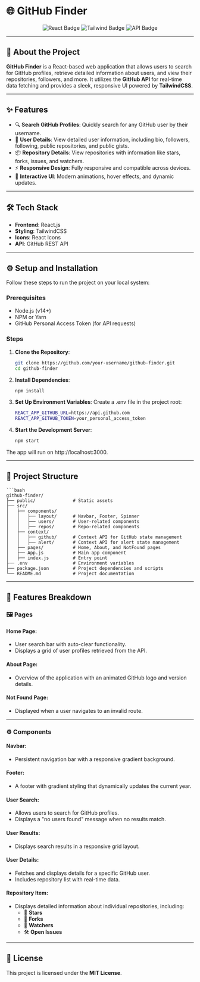 # 🌐 GitHub Finder

<p align="center">
  <img src="https://img.shields.io/badge/React-18.2.0-blue.svg" alt="React Badge" />
  <img src="https://img.shields.io/badge/TailwindCSS-3.0.0-green.svg" alt="Tailwind Badge" />
  <img src="https://img.shields.io/badge/API-GitHub%20API-black" alt="API Badge" />
</p>

---

## 🚀 About the Project

**GitHub Finder** is a React-based web application that allows users to search for GitHub profiles, retrieve detailed information about users, and view their repositories, followers, and more. It utilizes the **GitHub API** for real-time data fetching and provides a sleek, responsive UI powered by **TailwindCSS**.

---

## ✨ Features

- 🔍 **Search GitHub Profiles**: Quickly search for any GitHub user by their username.
- 👤 **User Details**: View detailed user information, including bio, followers, following, public repositories, and public gists.
- 📦 **Repository Details**: View repositories with information like stars, forks, issues, and watchers.
- ⚡ **Responsive Design**: Fully responsive and compatible across devices.
- 🎨 **Interactive UI**: Modern animations, hover effects, and dynamic updates.

---

## 🛠️ Tech Stack

- **Frontend**: React.js
- **Styling**: TailwindCSS
- **Icons**: React Icons
- **API**: GitHub REST API

---

## ⚙️ Setup and Installation

Follow these steps to run the project on your local system:

### Prerequisites

- Node.js (v14+)
- NPM or Yarn
- GitHub Personal Access Token (for API requests)

### Steps

1. **Clone the Repository**:
   ```bash
   git clone https://github.com/your-username/github-finder.git
   cd github-finder
2. **Install Dependencies**:
   ```bash
   npm install
3. **Set Up Environment Variables**:
    Create a .env file in the project root:
    ```bash
    REACT_APP_GITHUB_URL=https://api.github.com
    REACT_APP_GITHUB_TOKEN=your_personal_access_token
4. **Start the Development Server**:
    ```bash
    npm start

The app will run on http://localhost:3000.

---

## 📂 Project Structure
    ```bash
    github-finder/
    ├── public/              # Static assets
    ├── src/
    │   ├── components/
    │   │   ├── layout/      # Navbar, Footer, Spinner
    │   │   ├── users/       # User-related components
    │   │   ├── repos/       # Repo-related components
    │   ├── context/
    │   │   ├── github/      # Context API for GitHub state management
    │   │   ├── alert/       # Context API for alert state management
    │   ├── pages/           # Home, About, and NotFound pages
    │   ├── App.js           # Main app component
    │   ├── index.js         # Entry point
    ├── .env                 # Environment variables
    ├── package.json         # Project dependencies and scripts
    └── README.md            # Project documentation


---

## 🌟 Features Breakdown

### 🖼️ Pages

#### **Home Page**:
- User search bar with auto-clear functionality.
- Displays a grid of user profiles retrieved from the API.

#### **About Page**:
- Overview of the application with an animated GitHub logo and version details.

#### **Not Found Page**:
- Displayed when a user navigates to an invalid route.

---

### ⚙️ Components

#### **Navbar**:
- Persistent navigation bar with a responsive gradient background.

#### **Footer**:
- A footer with gradient styling that dynamically updates the current year.

#### **User Search**:
- Allows users to search for GitHub profiles.
- Displays a "no users found" message when no results match.

#### **User Results**:
- Displays search results in a responsive grid layout.

#### **User Details**:
- Fetches and displays details for a specific GitHub user.
- Includes repository list with real-time data.

#### **Repository Item**:
- Displays detailed information about individual repositories, including:
  - 🌟 **Stars**
  - 🍴 **Forks**
  - 👀 **Watchers**
  - 🛠️ **Open Issues**

---

## 📄 License

This project is licensed under the **MIT License**. 
